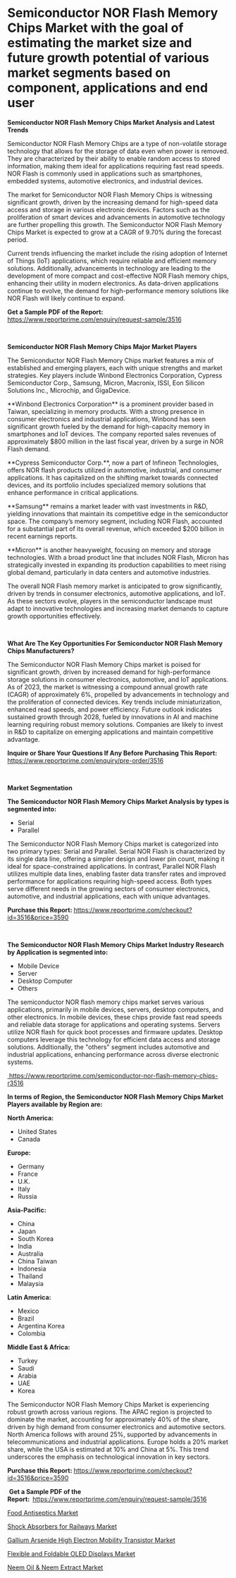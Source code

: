 <p><h1>Semiconductor NOR Flash Memory Chips Market with the goal of estimating the market size and future growth potential of various market segments based on component, applications and end user</h1></p><p><strong>Semiconductor NOR Flash Memory Chips Market Analysis and Latest Trends</strong></p>
<p><p>Semiconductor NOR Flash Memory Chips are a type of non-volatile storage technology that allows for the storage of data even when power is removed. They are characterized by their ability to enable random access to stored information, making them ideal for applications requiring fast read speeds. NOR Flash is commonly used in applications such as smartphones, embedded systems, automotive electronics, and industrial devices.</p><p>The market for Semiconductor NOR Flash Memory Chips is witnessing significant growth, driven by the increasing demand for high-speed data access and storage in various electronic devices. Factors such as the proliferation of smart devices and advancements in automotive technology are further propelling this growth. The Semiconductor NOR Flash Memory Chips Market is expected to grow at a CAGR of 9.70% during the forecast period. </p><p>Current trends influencing the market include the rising adoption of Internet of Things (IoT) applications, which require reliable and efficient memory solutions. Additionally, advancements in technology are leading to the development of more compact and cost-effective NOR Flash memory chips, enhancing their utility in modern electronics. As data-driven applications continue to evolve, the demand for high-performance memory solutions like NOR Flash will likely continue to expand.</p></p>
<p><strong>Get a Sample PDF of the Report:&nbsp;</strong> <a href="https://www.reportprime.com/enquiry/request-sample/3516?utm_campaign=63&utm_medium=2&utm_source=Github&utm_content=ia&utm_term=10102024&utm_id=semiconductor-nor-flash-memory-chips">https://www.reportprime.com/enquiry/request-sample/3516</a></p>
<p>&nbsp;</p>
<p><strong>Semiconductor NOR Flash Memory Chips Major Market Players</strong></p>
<p><p>The Semiconductor NOR Flash Memory Chips market features a mix of established and emerging players, each with unique strengths and market strategies. Key players include Winbond Electronics Corporation, Cypress Semiconductor Corp., Samsung, Micron, Macronix, ISSI, Eon Silicon Solutions Inc., Microchip, and GigaDevice.</p><p>**Winbond Electronics Corporation** is a prominent provider based in Taiwan, specializing in memory products. With a strong presence in consumer electronics and industrial applications, Winbond has seen significant growth fueled by the demand for high-capacity memory in smartphones and IoT devices. The company reported sales revenues of approximately $800 million in the last fiscal year, driven by a surge in NOR Flash demand.</p><p>**Cypress Semiconductor Corp.**, now a part of Infineon Technologies, offers NOR flash products utilized in automotive, industrial, and consumer applications. It has capitalized on the shifting market towards connected devices, and its portfolio includes specialized memory solutions that enhance performance in critical applications.</p><p>**Samsung** remains a market leader with vast investments in R&D, yielding innovations that maintain its competitive edge in the semiconductor space. The company’s memory segment, including NOR Flash, accounted for a substantial part of its overall revenue, which exceeded $200 billion in recent earnings reports.</p><p>**Micron** is another heavyweight, focusing on memory and storage technologies. With a broad product line that includes NOR Flash, Micron has strategically invested in expanding its production capabilities to meet rising global demand, particularly in data centers and automotive industries.</p><p>The overall NOR Flash memory market is anticipated to grow significantly, driven by trends in consumer electronics, automotive applications, and IoT. As these sectors evolve, players in the semiconductor landscape must adapt to innovative technologies and increasing market demands to capture growth opportunities effectively.</p></p>
<p>&nbsp;</p>
<p><strong>What Are The Key Opportunities For Semiconductor NOR Flash Memory Chips Manufacturers?</strong></p>
<p><p>The Semiconductor NOR Flash Memory Chips market is poised for significant growth, driven by increased demand for high-performance storage solutions in consumer electronics, automotive, and IoT applications. As of 2023, the market is witnessing a compound annual growth rate (CAGR) of approximately 6%, propelled by advancements in technology and the proliferation of connected devices. Key trends include miniaturization, enhanced read speeds, and power efficiency. Future outlook indicates sustained growth through 2028, fueled by innovations in AI and machine learning requiring robust memory solutions. Companies are likely to invest in R&D to capitalize on emerging applications and maintain competitive advantage.</p></p>
<p><strong>Inquire or Share Your Questions If Any Before Purchasing This Report:</strong> <a href="https://www.reportprime.com/enquiry/pre-order/3516?utm_campaign=63&utm_medium=2&utm_source=Github&utm_content=ia&utm_term=10102024&utm_id=semiconductor-nor-flash-memory-chips">https://www.reportprime.com/enquiry/pre-order/3516</a></p>
<p>&nbsp;</p>
<p><strong>Market Segmentation</strong></p>
<p><strong>The Semiconductor NOR Flash Memory Chips Market Analysis by types is segmented into:</strong></p>
<p><ul><li>Serial</li><li>Parallel</li></ul></p>
<p><p>The Semiconductor NOR Flash Memory Chips market is categorized into two primary types: Serial and Parallel. Serial NOR Flash is characterized by its single data line, offering a simpler design and lower pin count, making it ideal for space-constrained applications. In contrast, Parallel NOR Flash utilizes multiple data lines, enabling faster data transfer rates and improved performance for applications requiring high-speed access. Both types serve different needs in the growing sectors of consumer electronics, automotive, and industrial applications, each with unique advantages.</p></p>
<p><strong>Purchase this Report:&nbsp;</strong><a href="https://www.reportprime.com/checkout?id=3516&price=3590&utm_campaign=63&utm_medium=2&utm_source=Github&utm_content=ia&utm_term=10102024&utm_id=semiconductor-nor-flash-memory-chips">https://www.reportprime.com/checkout?id=3516&price=3590</a></p>
<p>&nbsp;</p>
<p><strong>The Semiconductor NOR Flash Memory Chips Market Industry Research by Application is segmented into:</strong></p>
<p><ul><li>Mobile Device</li><li>Server</li><li>Desktop Computer</li><li>Others</li></ul></p>
<p><p>The semiconductor NOR flash memory chips market serves various applications, primarily in mobile devices, servers, desktop computers, and other electronics. In mobile devices, these chips provide fast read speeds and reliable data storage for applications and operating systems. Servers utilize NOR flash for quick boot processes and firmware updates. Desktop computers leverage this technology for efficient data access and storage solutions. Additionally, the "others" segment includes automotive and industrial applications, enhancing performance across diverse electronic systems.</p></p>
<p><a href="https://www.reportprime.com/semiconductor-nor-flash-memory-chips-r3516?utm_campaign=63&utm_medium=2&utm_source=Github&utm_content=ia&utm_term=10102024&utm_id=semiconductor-nor-flash-memory-chips">&nbsp;https://www.reportprime.com/semiconductor-nor-flash-memory-chips-r3516</a></p>
<p><strong>In terms of Region, the Semiconductor NOR Flash Memory Chips Market Players available by Region are:</strong></p>
<p>
    <p> <strong> North America: </strong>
        <ul>
            <li>United States</li>
            <li>Canada</li>
        </ul>
        </p> 
    <p> <strong> Europe: </strong>
        <ul>
            <li>Germany</li>
            <li>France</li>
            <li>U.K.</li>
            <li>Italy</li>
            <li>Russia</li>
        </ul>
        </p> 
    <p> <strong> Asia-Pacific: </strong>
        <ul>
            <li>China</li>
            <li>Japan</li>
            <li>South Korea</li>
            <li>India</li>
            <li>Australia</li>
            <li>China Taiwan</li>
            <li>Indonesia</li>
            <li>Thailand</li>
            <li>Malaysia</li>
        </ul>
        </p> 
    <p> <strong> Latin America: </strong>
        <ul>
            <li>Mexico</li>
            <li>Brazil</li>
            <li>Argentina Korea</li>
            <li>Colombia</li>
        </ul>
        </p> 
    <p> <strong> Middle East & Africa: </strong>
        <ul>
            <li>Turkey</li>
            <li>Saudi</li>
            <li>Arabia</li>
            <li>UAE</li>
            <li>Korea</li>
        </ul>
    </p>
    </p>
<p><p>The Semiconductor NOR Flash Memory Chips Market is experiencing robust growth across various regions. The APAC region is projected to dominate the market, accounting for approximately 40% of the share, driven by high demand from consumer electronics and automotive sectors. North America follows with around 25%, supported by advancements in telecommunications and industrial applications. Europe holds a 20% market share, while the USA is estimated at 10% and China at 5%. This trend underscores the emphasis on technological innovation in key sectors.</p></p>
<p><strong>Purchase this Report: </strong><a href="https://www.reportprime.com/checkout?id=3516&price=3590&utm_campaign=63&utm_medium=2&utm_source=Github&utm_content=ia&utm_term=10102024&utm_id=semiconductor-nor-flash-memory-chips">https://www.reportprime.com/checkout?id=3516&price=3590</a></p>
<p>&nbsp;<strong>Get a Sample PDF of the Report:&nbsp;&nbsp;</strong><a href="https://www.reportprime.com/enquiry/request-sample/3516?utm_campaign=63&utm_medium=2&utm_source=Github&utm_content=ia&utm_term=10102024&utm_id=semiconductor-nor-flash-memory-chips">https://www.reportprime.com/enquiry/request-sample/3516</a></p>
<p><strong></strong></p>
<p><p><a href="https://issuu.com/reportprime-2/docs/food-antiseptics-market-size-2030.p_d8505b6feaf975?utm_campaign=63&utm_medium=2&utm_source=Github&utm_content=ia&utm_term=10102024&utm_id=semiconductor-nor-flash-memory-chips">Food Antiseptics Market</a></p><p><a href="https://www.linkedin.com/pulse/shock-absorbers-railways-market-size-segmentation-trends-growth-esb0e?utm_campaign=63&utm_medium=2&utm_source=Github&utm_content=ia&utm_term=10102024&utm_id=semiconductor-nor-flash-memory-chips">Shock Absorbers for Railways Market</a></p><p><a href="https://github.com/kimhelmer83/Market-Research-Report-List-1/blob/main/gallium-arsenide-high-electron-mobility-transistor-market.md?utm_campaign=63&utm_medium=2&utm_source=Github&utm_content=ia&utm_term=10102024&utm_id=semiconductor-nor-flash-memory-chips">Gallium Arsenide High Electron Mobility Transistor Market</a></p><p><a href="https://github.com/NancyAlvarado586/Market-Research-Report-List-1/blob/main/flexible-and-foldable-oled-displays-market.md?utm_campaign=63&utm_medium=2&utm_source=Github&utm_content=ia&utm_term=10102024&utm_id=semiconductor-nor-flash-memory-chips">Flexible and Foldable OLED Displays Market</a></p><p><a href="https://issuu.com/reportprime-2/docs/neem-oil-neem-extract-market-size-2_caa5a0f705faef?utm_campaign=63&utm_medium=2&utm_source=Github&utm_content=ia&utm_term=10102024&utm_id=semiconductor-nor-flash-memory-chips">Neem Oil & Neem Extract Market</a></p></p>